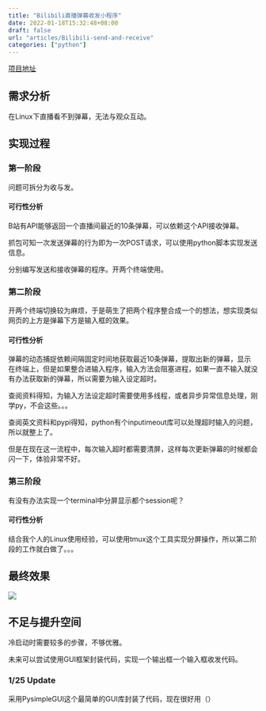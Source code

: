 ```yaml
---
title: "Bilibili直播弹幕收发小程序"
date: 2022-01-18T15:32:48+08:00
draft: false
url: "articles/Bilibili-send-and-receive"
categories: ["python"]
---
```


[项目地址](https://github.com/zeroy0410/BiliBili-live-barrage-transceiver)

## 需求分析
在Linux下直播看不到弹幕，无法与观众互动。
## 实现过程
### 第一阶段
问题可拆分为收与发。
#### 可行性分析
B站有API能够返回一个直播间最近的10条弹幕，可以依赖这个API接收弹幕。

抓包可知一次发送弹幕的行为即为一次POST请求，可以使用python脚本实现发送信息。

分别编写发送和接收弹幕的程序。开两个终端使用。
### 第二阶段
开两个终端切换较为麻烦，于是萌生了把两个程序整合成一个的想法，想实现类似网页的上方是弹幕下方是输入框的效果。
#### 可行性分析
弹幕的动态捕捉依赖间隔固定时间地获取最近10条弹幕，提取出新的弹幕，显示在终端上，但是如果整合进输入程序，输入方法会阻塞进程，如果一直不输入就没有办法获取新的弹幕，所以需要为输入设定超时。

查阅资料得知，为输入方法设定超时需要使用多线程，或者异步异常信息处理，刚学py，不会这些。。。

查阅英文资料和pypi得知，python有个inputimeout库可以处理超时输入的问题，所以就整上了。

但是在现在这一流程中，每次输入超时都需要清屏，这样每次更新弹幕的时候都会闪一下，体验非常不好。
### 第三阶段
有没有办法实现一个terminal中分屏显示都个session呢？
#### 可行性分析
结合我个人的Linux使用经验，可以使用tmux这个工具实现分屏操作，所以第二阶段的工作就白做了。。。
## 最终效果
![](/screenshot.png)
## 不足与提升空间
冷启动时需要较多的步骤，不够优雅。

未来可以尝试使用GUI框架封装代码，实现一个输出框一个输入框收发代码。

### 1/25 Update

采用PysimpleGUI这个最简单的GUI库封装了代码，现在很好用（） 
